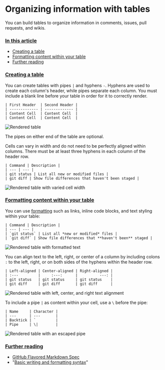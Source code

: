 # Organizing information with tables

You can build tables to organize information in comments, issues, pull requests, and wikis.

### [In this article](#in-this-article)

*   [Creating a table](#creating-a-table)
*   [Formatting content within your table](#formatting-content-within-your-table)
*   [Further reading](#further-reading)

### [Creating a table](#creating-a-table)

You can create tables with pipes `|` and hyphens `-`. Hyphens are used to create each column's header, while pipes separate each column. You must include a blank line before your table in order for it to correctly render.

```
| First Header  | Second Header |
| ------------- | ------------- |
| Content Cell  | Content Cell  |
| Content Cell  | Content Cell  |

```

![Rendered table](https://help.github.com/assets/images/help/writing/table-basic-rendered.png)

The pipes on either end of the table are optional.

Cells can vary in width and do not need to be perfectly aligned within columns. There must be at least three hyphens in each column of the header row.

```
| Command | Description |
| --- | --- |
| git status | List all new or modified files |
| git diff | Show file differences that haven't been staged |

```

![Rendered table with varied cell width](https://help.github.com/assets/images/help/writing/table-varied-columns-rendered.png)

### [Formatting content within your table](#formatting-content-within-your-table)

You can use [formatting](https://help.github.com/en/articles/basic-writing-and-formatting-syntax) such as links, inline code blocks, and text styling within your table:

```
| Command | Description |
| --- | --- |
| `git status` | List all *new or modified* files |
| `git diff` | Show file differences that **haven't been** staged |

```

![Rendered table with formatted text](https://help.github.com/assets/images/help/writing/table-inline-formatting-rendered.png)

You can align text to the left, right, or center of a column by including colons `:` to the left, right, or on both sides of the hyphens within the header row.

```
| Left-aligned | Center-aligned | Right-aligned |
| :---         |     :---:      |          ---: |
| git status   | git status     | git status    |
| git diff     | git diff       | git diff      |

```

![Rendered table with left, center, and right text alignment](https://help.github.com/assets/images/help/writing/table-aligned-text-rendered.png)

To include a pipe `|` as content within your cell, use a `\` before the pipe:

```
| Name     | Character |
| ---      | ---       |
| Backtick | `         |
| Pipe     | \|        |

```

![Rendered table with an escaped pipe](https://help.github.com/assets/images/help/writing/table-escaped-character-rendered.png)

### [Further reading](#further-reading)

*   [GitHub Flavored Markdown Spec](https://github.github.com/gfm/)
*   "[Basic writing and formatting syntax](https://help.github.com/en/articles/basic-writing-and-formatting-syntax)"
